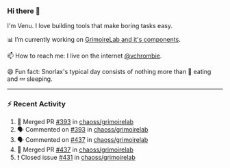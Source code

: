 ### Hi there 👋

I'm Venu. I love building tools that make boring tasks easy.

📊 I’m currently working on [GrimoireLab and it's components](https://chaoss.github.io/grimoirelab).

📫 How to reach me: I live on the internet [@vchrombie](https://www.google.co.in/search?q=vchrombie).

😄 Fun fact: Snorlax's typical day consists of nothing more than :doughnut: eating and :zzz: sleeping.

---

### :zap: Recent Activity

<!--START_SECTION:activity-->
1. 🎉 Merged PR [#393](https://github.com/chaoss/grimoirelab/pull/393) in [chaoss/grimoirelab](https://github.com/chaoss/grimoirelab)
2. 🗣 Commented on [#393](https://github.com/chaoss/grimoirelab/issues/393) in [chaoss/grimoirelab](https://github.com/chaoss/grimoirelab)
3. 🗣 Commented on [#437](https://github.com/chaoss/grimoirelab/issues/437) in [chaoss/grimoirelab](https://github.com/chaoss/grimoirelab)
4. 🎉 Merged PR [#437](https://github.com/chaoss/grimoirelab/pull/437) in [chaoss/grimoirelab](https://github.com/chaoss/grimoirelab)
5. ❗️ Closed issue [#431](https://github.com/chaoss/grimoirelab/issues/431) in [chaoss/grimoirelab](https://github.com/chaoss/grimoirelab)
<!--END_SECTION:activity-->

<!--
**vchrombie/vchrombie** is a ✨ _special_ ✨ repository because its `README.md` (this file) appears on your GitHub profile.

Here are some ideas to get you started:

- 🔭 I’m currently working on ...
- 🌱 I’m currently learning ...
- 👯 I’m looking to collaborate on ...
- 🤔 I’m looking for help with ...
- 💬 Ask me about ...
- 📫 How to reach me: ...
- 😄 Pronouns: ...
- ⚡ Fun fact: ...
-->
